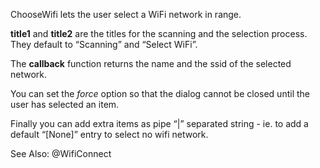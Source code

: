 ChooseWifi lets the user select a WiFi network in range.

**title1** and **title2** are the titles for the scanning and the selection process. They default to “Scanning” and “Select WiFi”.

The **callback** function returns the name and the ssid of the selected network.

You can set the _force_ option so that the dialog cannot be closed until the user has selected an item.

Finally you can add extra items as pipe “|” separated string - ie. to add a default “[None]” entry to select no wifi network.

See Also:  @WifiConnect
